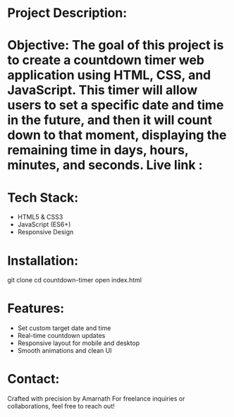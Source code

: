 Project Description:
====================
 Objective: The goal of this project is to create a countdown timer web application using HTML,
 CSS, and JavaScript. This timer will allow users to set a specific date and time in the future, and
 then it will count down to that moment, displaying the remaining time in days, hours, minutes, and
 seconds.
Live link :
==========

Tech Stack:
===========
- HTML5 & CSS3
- JavaScript (ES6+)
- Responsive Design

Installation:
=============
git clone 
cd countdown-timer
open index.html

Features:
=========
- Set custom target date and time
- Real-time countdown updates
- Responsive layout for mobile and desktop
- Smooth animations and clean UI

Contact:
========
Crafted with precision by Amarnath
For freelance inquiries or collaborations, feel free to reach out!
